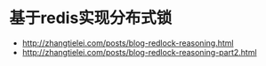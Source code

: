 # 基于redis实现分布式锁

- http://zhangtielei.com/posts/blog-redlock-reasoning.html
- http://zhangtielei.com/posts/blog-redlock-reasoning-part2.html